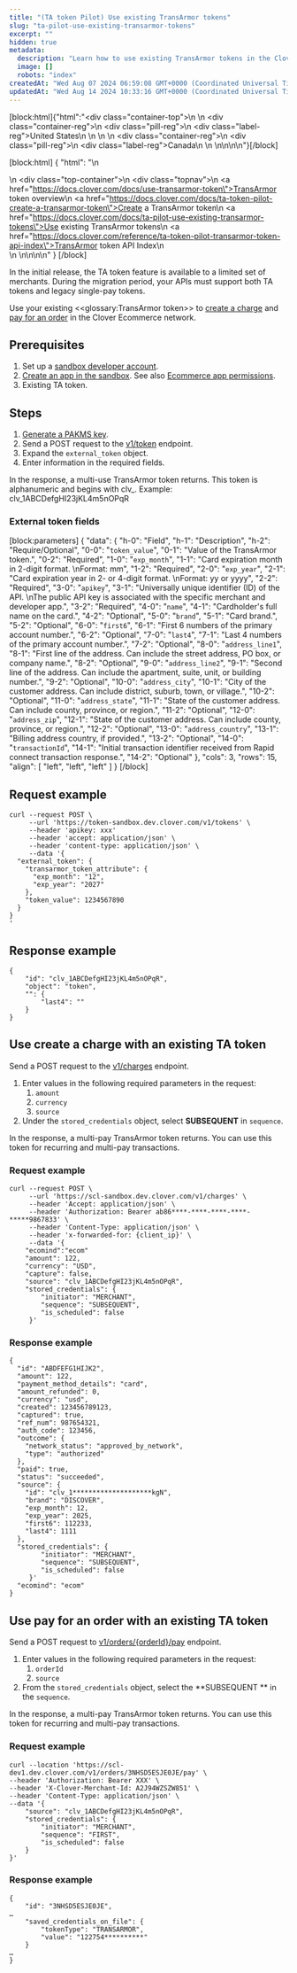 ```yaml
---
title: "(TA token Pilot) Use existing TransArmor tokens"
slug: "ta-pilot-use-existing-transarmor-tokens"
excerpt: ""
hidden: true
metadata: 
  description: "Learn how to use existing TransArmor tokens in the Clover network for multi-pay and recurring payments."
  image: []
  robots: "index"
createdAt: "Wed Aug 07 2024 06:59:08 GMT+0000 (Coordinated Universal Time)"
updatedAt: "Wed Aug 14 2024 10:33:16 GMT+0000 (Coordinated Universal Time)"
---
```

[block:html]{"html":"<div class=\"container-top\">\n  <!--United States-->\n  <div class=\"container-reg\">\n    <div class=\"pill-reg\">\n      <div class=\"label-reg\">United States</div>\n    </div>\n  </div>\n  <!--Canada-->\n  <div class=\"container-reg\">\n    <div class=\"pill-reg\">\n      <div class=\"label-reg\">Canada</div>\n    </div>\n  </div>\n</div>\n\n<!--Css-->\n<style>\n.container-top {\n  top: -15px;\n  position: relative;\n  margin-bottom: -5px;\n}\n\n.container-reg {\n  align-items: center;\n  min-width: auto; \n  width: fit-content;\n  text-align: left;\n  overflow: auto;\n  display: inline-block; \n}\n\n/*Pill format REG*/\n.pill-reg {\n  background: #44BB44;\n  border: .5px solid #44BB44;\n  margin-left: 5px;\n  overflow: hidden;\n  display: flex; \n  justify-content: center; \n  align-items: center; \n  border-radius: 10px;\n  height: 1.8rem;\n  margin-top: 10px;\n  margin-bottom: 1.5px; \n  padding: 0 10px; \n}\n\n/*Text FORMAT inside REG pills */\n.pill-reg .label-reg, \n.pill-reg__addon .label-reg \n{\n  font-style: normal;\n  font-weight: normal;\n  font-size: 12px;\n  color: #fff;\n  vertical-align: middle;\n  margin: 0;\n  padding: 0 5px;\n}\n</style>"}[/block]

[block:html]
{
  "html": "<!--Add a top nav throughout the pilot doc content (v2.2: grayscale, no overlap)-->\n<div><!--div set-->\n <div class=\"top-container\">\n    <div class=\"topnav\">\n      <a href=\"https://docs.clover.com/docs/use-transarmor-token\">TransArmor token overview</a>\n      <a href=\"https://docs.clover.com/docs/ta-token-pilot-create-a-transarmor-token\">Create a TransArmor token</a>\n      <a href=\"https://docs.clover.com/docs/ta-pilot-use-existing-transarmor-tokens\">Use existing TransArmor tokens</a>\n      <a href=\"https://docs.clover.com/reference/ta-token-pilot-transarmor-token-api-index\">TransArmor token API Index</a>\n    </div><!--end topnav-->\n  </div><!--end top-container-->\n</div>\n\n<!--css-->\n<style>\n/* Add a background color to the top navigation */\n.topnav {\n  font-family: 'Graphik-Regular', sans-serif;\n  background-color: #5D5D5D;\n  overflow: hidden;\n}\n\n/* Style the links inside the navigation bar */\n.topnav a {\n  font-family: 'Graphik-Regular', sans-serif;\n  float: left;\n  color: #f2f2f2;\n  text-align: center;\n  padding: 10px 12px;\n  text-decoration: none;\n  font-size: 12px;\n}\n\n/* Change the color of links on hover */\n.topnav a:hover {\n  background-color: #D8D8D8;\n  color: black;\n}\n\n/* Add a color to the active/current link */\n.topnav a.active {\n  background-color: #5D5D5D;\n  color: white;\n}\n</style>"
}
[/block]


In the initial release, the TA token feature is available to a limited set of merchants. During the migration period, your APIs must support both TA tokens and legacy single-pay tokens. 

Use your existing <<glossary:TransArmor token>> to [create a charge](https://docs.clover.com/reference/createcharge-1) and [pay for an order](https://docs.clover.com/reference/postordersidpay-1) in the Clover Ecommerce network. 

## Prerequisites

1. Set up a [sandbox developer account](https://docs.clover.com/docs/setup-clover-sandbox-account).
2. [Create an app in the sandbox](https://docs.clover.com/docs/creating-a-sandbox-app). See also [Ecommerce app permissions](https://docs.clover.com/docs/ecommerce-app-permissions).
3. Existing TA token.

## Steps

1. [Generate a PAKMS key](https://docs.clover.com/docs/ecommerce-generating-a-card-token#generate-a-pakms-key).
2. Send a POST request to the [v1/token](https://docs.clover.com/reference/createtoken-1)  endpoint.
3. Expand the `external_token` object.
4. Enter information in the required fields.

In the response, a multi-use TransArmor token returns. This token is alphanumeric and begins with clv\_. Example: clv_1ABCDefgHI23jKL4m5nOPqR

### External token fields

[block:parameters]
{
  "data": {
    "h-0": "Field",
    "h-1": "Description",
    "h-2": "Require/Optional",
    "0-0": "`token_value`",
    "0-1": "Value of the TransArmor token.",
    "0-2": "Required",
    "1-0": "`exp_month`",
    "1-1": "Card expiration month in 2-digit format.  \nFormat: mm",
    "1-2": "Required",
    "2-0": "`exp_year`",
    "2-1": "Card expiration year in 2- or 4-digit format.  \nFormat: yy or yyyy",
    "2-2": "Required",
    "3-0": "`apikey`",
    "3-1": "Universally unique identifier (ID) of the API.  \nThe public API key is associated with the specific merchant and developer app.",
    "3-2": "Required",
    "4-0": "`name`",
    "4-1": "Cardholder's full name on the card.",
    "4-2": "Optional",
    "5-0": "`brand`",
    "5-1": "Card brand.",
    "5-2": "Optional",
    "6-0": "`first6`",
    "6-1": "First 6 numbers of the primary account number.",
    "6-2": "Optional",
    "7-0": "`last4`",
    "7-1": "Last 4 numbers of the primary account number.",
    "7-2": "Optional",
    "8-0": "`address_line1`",
    "8-1": "First line of the address. Can include the street address, PO box, or company name.",
    "8-2": "Optional",
    "9-0": "`address_line2`",
    "9-1": "Second line of the address. Can include the apartment, suite, unit, or building number.",
    "9-2": "Optional",
    "10-0": "`address_city`",
    "10-1": "City of the customer address. Can include district, suburb, town, or village.",
    "10-2": "Optional",
    "11-0": "`address_state`",
    "11-1": "State of the customer address. Can include county, province, or region.",
    "11-2": "Optional",
    "12-0": "`address_zip`",
    "12-1": "State of the customer address. Can include county, province, or region.",
    "12-2": "Optional",
    "13-0": "`address_country`",
    "13-1": "Billing address country, if provided.",
    "13-2": "Optional",
    "14-0": "`transactionId`",
    "14-1": "Initial transaction identifier received from Rapid connect transaction response.",
    "14-2": "Optional"
  },
  "cols": 3,
  "rows": 15,
  "align": [
    "left",
    "left",
    "left"
  ]
}
[/block]


## Request example

```Text cURL
curl --request POST \
     --url 'https://token-sandbox.dev.clover.com/v1/tokens' \
     --header 'apikey: xxx' 
     --header 'accept: application/json' \
     --header 'content-type: application/json' \
     --data '{
  "external_token": {
    "transarmor_token_attribute": {
      "exp_month": "12",
      "exp_year": "2027"
    },
    "token_value": 1234567890
  }
}
'
```

## Response example

```Text JSON
{  
    "id": "clv_1ABCDefgHI23jKL4m5nOPqR",  
    "object": "token",  
    "": {  
        "last4": ""  
    }  
}
```

## Use create a charge with an existing TA token

Send a POST request to the [v1/charges](https://docs.clover.com/reference/createcharge-1) endpoint.

1. Enter values in the following required parameters in the request:
   1. `amount`
   2. `currency`
   3. `source` 
2. Under the `stored_credentials` object, select  **SUBSEQUENT** in `sequence`.

In the response, a multi-pay TransArmor token returns. You can use this token for recurring and multi-pay transactions. 

### Request example

```curl
curl --request POST \
     --url 'https://scl-sandbox.dev.clover.com/v1/charges' \
     --header 'Accept: application/json' \
     --header 'Authorization: Bearer ab86****-****-****-****-*****9867833' \
     --header 'Content-Type: application/json' \
     --header 'x-forwarded-for: {client_ip}' \
     --data '{
    "ecomind":"ecom"
    "amount": 122,
    "currency": "USD",
    "capture": false,
    "source": "clv_1ABCDefgHI23jKL4m5nOPqR",
    "stored_credentials": {
        "initiator": "MERCHANT",
        "sequence": "SUBSEQUENT",
        "is_scheduled": false
     }'
```

### Response example

```curl JSON
{
  "id": "ABDFEFG1HIJK2", 
  "amount": 122,
  "payment_method_details": "card",
  "amount_refunded": 0,
  "currency": "usd",
  "created": 123456789123,
  "captured": true,
  "ref_num": 987654321,
  "auth_code": 123456,
  "outcome": {
    "network_status": "approved_by_network",
    "type": "authorized"
  },
  "paid": true,
  "status": "succeeded",
  "source": {
    "id": "clv_1********************kgN",
    "brand": "DISCOVER",
    "exp_month": 12,
    "exp_year": 2025,
    "first6": 112233,
    "last4": 1111
  },
  "stored_credentials": {
        "initiator": "MERCHANT",
        "sequence": "SUBSEQUENT",
        "is_scheduled": false
     }'
  "ecomind": "ecom"
}

```

## Use pay for an order with an existing TA token

Send a POST request to [v1/orders/{orderId}/pay](https://docs.clover.com/reference/postordersidpay-1) endpoint.

1. Enter values in the following required parameters in the request:
   1. `orderId`
   2. `source`
2. From the `stored_credentials` object, select the **SUBSEQUENT ** in the `sequence`.

In the response, a multi-pay TransArmor token returns. You can use this token for recurring and multi-pay transactions.

### Request example

```Text cURL
curl --location 'https://scl-dev1.dev.clover.com/v1/orders/3NHSD5ESJE0JE/pay' \
--header 'Authorization: Bearer XXX' \
--header 'X-Clover-Merchant-Id: A2J94WZSZW851' \
--header 'Content-Type: application/json' \
--data '{
    "source": "clv_1ABCDefgHI23jKL4m5nOPqR",
    "stored_credentials": {
        "initiator": "MERCHANT",
        "sequence": "FIRST",
        "is_scheduled": false
    }
}'
```

### Response example

```Text JSON
{
    "id": "3NHSD5ESJE0JE",
…
    "saved_credentials_on_file": {
        "tokenType": "TRANSARMOR",
        "value": "122754**********"
    }
…
}
```
